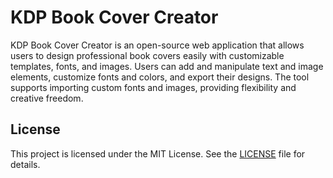 # KDP Book Cover Creator

KDP Book Cover Creator is an open-source web application that allows users to design professional book covers easily with customizable templates, fonts, and images. Users can add and manipulate text and image elements, customize fonts and colors, and export their designs. The tool supports importing custom fonts and images, providing flexibility and creative freedom.

## License

This project is licensed under the MIT License. See the [LICENSE](LICENSE) file for details.
